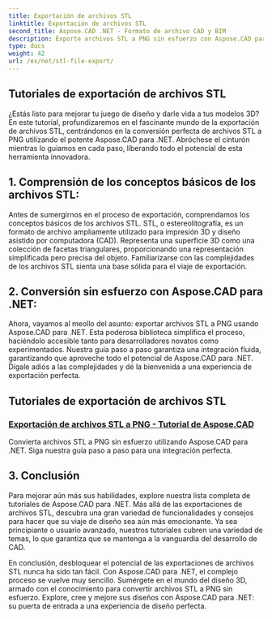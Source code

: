 ```yaml
---
title: Exportación de archivos STL
linktitle: Exportación de archivos STL
second_title: Aspose.CAD .NET - Formato de archivo CAD y BIM
description: Exporte archivos STL a PNG sin esfuerzo con Aspose.CAD para .NET. Nuestra guía paso a paso garantiza una integración perfecta. Aprenda a través de los tutoriales de Aspose.CAD para .NET.
type: docs
weight: 42
url: /es/net/stl-file-export/
---
```


## Tutoriales de exportación de archivos STL

¿Estás listo para mejorar tu juego de diseño y darle vida a tus modelos 3D? En este tutorial, profundizaremos en el fascinante mundo de la exportación de archivos STL, centrándonos en la conversión perfecta de archivos STL a PNG utilizando el potente Aspose.CAD para .NET. Abróchese el cinturón mientras lo guiamos en cada paso, liberando todo el potencial de esta herramienta innovadora.

## 1. Comprensión de los conceptos básicos de los archivos STL:

Antes de sumergirnos en el proceso de exportación, comprendamos los conceptos básicos de los archivos STL. STL, o estereolitografía, es un formato de archivo ampliamente utilizado para impresión 3D y diseño asistido por computadora (CAD). Representa una superficie 3D como una colección de facetas triangulares, proporcionando una representación simplificada pero precisa del objeto. Familiarizarse con las complejidades de los archivos STL sienta una base sólida para el viaje de exportación.

## 2. Conversión sin esfuerzo con Aspose.CAD para .NET:

Ahora, vayamos al meollo del asunto: exportar archivos STL a PNG usando Aspose.CAD para .NET. Esta poderosa biblioteca simplifica el proceso, haciéndolo accesible tanto para desarrolladores novatos como experimentados. Nuestra guía paso a paso garantiza una integración fluida, garantizando que aproveche todo el potencial de Aspose.CAD para .NET. Dígale adiós a las complejidades y dé la bienvenida a una experiencia de exportación perfecta.

## Tutoriales de exportación de archivos STL
### [Exportación de archivos STL a PNG - Tutorial de Aspose.CAD](./exporting-stl-files-to-png/)
Convierta archivos STL a PNG sin esfuerzo utilizando Aspose.CAD para .NET. Siga nuestra guía paso a paso para una integración perfecta.

## 3. Conclusión

Para mejorar aún más sus habilidades, explore nuestra lista completa de tutoriales de Aspose.CAD para .NET. Más allá de las exportaciones de archivos STL, descubra una gran variedad de funcionalidades y consejos para hacer que su viaje de diseño sea aún más emocionante. Ya sea principiante o usuario avanzado, nuestros tutoriales cubren una variedad de temas, lo que garantiza que se mantenga a la vanguardia del desarrollo de CAD.

En conclusión, desbloquear el potencial de las exportaciones de archivos STL nunca ha sido tan fácil. Con Aspose.CAD para .NET, el complejo proceso se vuelve muy sencillo. Sumérgete en el mundo del diseño 3D, armado con el conocimiento para convertir archivos STL a PNG sin esfuerzo. Explore, cree y mejore sus diseños con Aspose.CAD para .NET: su puerta de entrada a una experiencia de diseño perfecta.